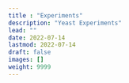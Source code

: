 ```yaml
---
title : "Experiments"
description: "Yeast Experiments"
lead: ""
date: 2022-07-14
lastmod: 2022-07-14
draft: false
images: []
weight: 9999
---
```


